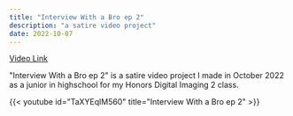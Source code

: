 ```yaml
---
title: "Interview With a Bro ep 2"
description: "a satire video project"
date: 2022-10-07
---
```


[Video Link](https://youtu.be/TaXYEqlM560)

"Interview With a Bro ep 2" is a satire video project I made in October 2022 as a junior in highschool for my Honors Digital Imaging 2 class.

{{< youtube id="TaXYEqlM560" title="Interview With a Bro ep 2" >}}
